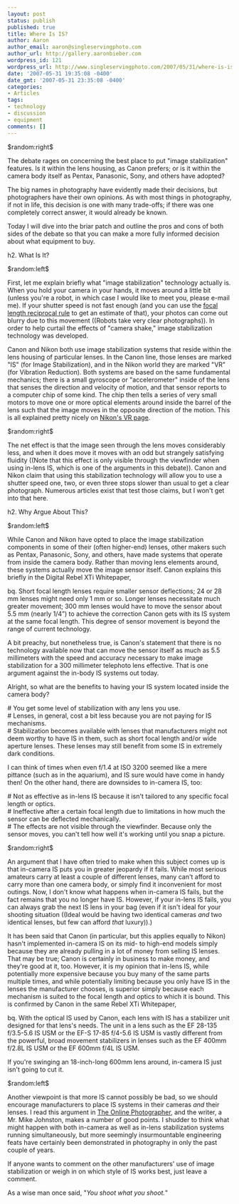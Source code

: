 ```yaml
---
layout: post
status: publish
published: true
title: Where Is IS?
author: Aaron
author_email: aaron@singleservingphoto.com
author_url: http://gallery.aaronbieber.com
wordpress_id: 121
wordpress_url: http://www.singleservingphoto.com/2007/05/31/where-is-is/
date: '2007-05-31 19:35:08 -0400'
date_gmt: '2007-05-31 23:35:08 -0400'
categories:
- Articles
tags:
- technology
- discussion
- equipment
comments: []
---
```

\$random:right\$

The debate rages on concerning the best place to put "image
stabilization" features. Is it within the lens housing, as Canon
prefers; or is it within the camera body itself as Pentax, Panasonic,
Sony, and others have adopted?

The big names in photography have evidently made their decisions, but
photographers have their own opinions. As with most things in
photography, if not in life, this decision is one with many trade-offs;
if there was one completely correct answer, it would already be known.

Today I will dive into the briar patch and outline the pros and cons of
both sides of the debate so that you can make a more fully informed
decision about what equipment to buy.<span id="more"></span><span
id="more-121"></span>

h2. What Is It?

\$random:left\$

First, let me explain briefly what "image stabilization" technology
actually is. When you hold your camera in your hands, it moves around a
little bit (unless you're a robot, in which case I would like to meet
you, please e-mail me). If your shutter speed is not fast enough (and
you can use the [focal length reciprocal
rule](/2007/05/22/focal-length-reciprocal-rule.html)
to get an estimate of that), your photos can come out blurry due to this
movement ((Robots take very clear photographs)). In order to help
curtail the effects of "camera shake," image stabilization technology
was developed.

Canon and Nikon both use image stabilization systems that reside within
the lens housing of particular lenses. In the Canon line, those lenses
are marked "IS" (for Image Stabilization), and in the Nikon world they
are marked "VR" (for Vibration Reduction). Both systems are based on the
same fundamental mechanics; there is a small gyroscope or
"accelerometer" inside of the lens that senses the direction and
velocity of motion, and that sensor reports to a computer chip of some
kind. The chip then tells a series of very small motors to move one or
more optical elements around inside the barrel of the lens such that the
image moves in the opposite direction of the motion. This is all
explained pretty nicely on [Nikon's VR
page](http://www.nikon.co.jp/main/eng/portfolio/about/technology/nikon_technology/vr_e/index.htm).

\$random:right\$

The net effect is that the image seen through the lens moves
considerably less, and when it does move it moves with an odd but
strangely satisfying fluidity ((Note that this effect is only visible
through the viewfinder when using in-lens IS, which is one of the
arguments in this debate)). Canon and Nikon claim that using this
stabilization technology will allow you to use a shutter speed one, two,
or even three stops slower than usual to get a clear photograph.
Numerous articles exist that test those claims, but I won't get into
that here.

h2. Why Argue About This?

\$random:left\$

While Canon and Nikon have opted to place the image stabilization
components in some of their (often higher-end) lenses, other makers such
as Pentax, Panasonic, Sony, and others, have made systems that operate
from inside the camera body. Rather than moving lens elements around,
these systems actually move the image sensor itself. Canon explains this
briefly in the Digital Rebel XTi Whitepaper,

bq. Short focal length lenses require smaller sensor deflections; 24 or
28 mm lenses might need only 1 mm or so. Longer lenses necessitate much
greater movement; 300 mm lenses would have to move the sensor about 5.5
mm (nearly 1/4”) to achieve the correction Canon gets with its IS system
at the same focal length. This degree of sensor movement is beyond the
range of current technology.

A bit preachy, but nonetheless true, is Canon's statement that there is
no technology available now that can move the sensor itself as much as
5.5 millimeters with the speed and accuracy necessary to make image
stabilization for a 300 millimeter telephoto lens effective. That is one
argument against the in-body IS systems out today.

Alright, so what are the benefits to having your IS system located
inside the camera body?

\# You get some level of stabilization with any lens you use.\
 \# Lenses, in general, cost a bit less because you are not paying for
IS mechanisms.\
 \# Stabilization becomes available with lenses that manufacturers might
not deem worthy to have IS in them, such as short focal length and/or
wide aperture lenses. These lenses may still benefit from some IS in
extremely dark conditions.

I can think of times when even f/1.4 at ISO 3200 seemed like a mere
pittance (such as in the aquarium), and IS sure would have come in handy
then! On the other hand, there are downsides to in-camera IS, too:

\# Not as effective as in-lens IS because it isn't tailored to any
specific focal length or optics.\
 \# Ineffective after a certain focal length due to limitations in how
much the sensor can be deflected mechanically.\
 \# The effects are not visible through the viewfinder. Because only the
sensor moves, you can't tell how well it's working until you snap a
picture.

\$random:right\$

An argument that I have often tried to make when this subject comes up
is that in-camera IS puts you in greater jeopardy if it fails. While
most serious amateurs carry at least a couple of different lenses, many
can't afford to carry more than one camera body, or simply find it
inconvenient for most outings. Now, I don't know what happens when
in-camera IS fails, but the fact remains that you no longer have IS.
However, if your in-lens IS fails, you can always grab the next IS lens
in your bag (even if it isn't ideal for your shooting situation ((Ideal
would be having two identical cameras _and_ two identical lenses, but
few can afford _that_ luxury)).)

It has been said that Canon (in particular, but this applies equally to
Nikon) hasn't implemented in-camera IS on its mid- to high-end models
simply because they are already pulling in a lot of money from selling
IS lenses. That may be true; Canon is certainly in business to make
money, and they're good at it, too. However, it is my opinion that
in-lens IS, while potentially more expensive because you buy many of the
same parts multiple times, and while potentially limiting because you
only have IS in the lenses the manufacturer chooses, is superior simply
because each mechanism is suited to the focal length and optics to which
it is bound. This is confirmed by Canon in the same Rebel XTi
Whitepaper,

bq. With the optical IS used by Canon, each lens with IS has a
stabilizer unit designed for that lens's needs. The unit in a lens such
as the EF 28-135 f/3.5-5.6 IS USM or the EF-S 17-85 f/4-5.6 IS USM is
vastly different from the powerful, broad movement stabilizers in lenses
such as the EF 400mm f/2.8L IS USM or the EF 600mm f/4L IS USM.

If you're swinging an 18-inch-long 600mm lens around, in-camera IS just
isn't going to cut it.

\$random:left\$

Another viewpoint is that more IS cannot possibly be bad, so we should
encourage manufacturers to place IS systems in their cameras *and*
their lenses. I read this argument in [The Online
Photographer](http://theonlinephotographer.blogspot.com/2006/12/more-on-in-camera-vs-in-lens-image.html),
and the writer, a Mr. Mike Johnston, makes a number of good points. I
shudder to think what might happen with both in-camera as well as
in-lens stabilization systems running simultaneously, but more seemingly
insurmountable engineering feats have certainly been demonstrated in
photography in only the past couple of years.

If anyone wants to comment on the other manufacturers' use of image
stabilization or weigh in on which style of IS works best, just leave a
comment.

As a wise man once said, "_You shoot what you shoot._"
